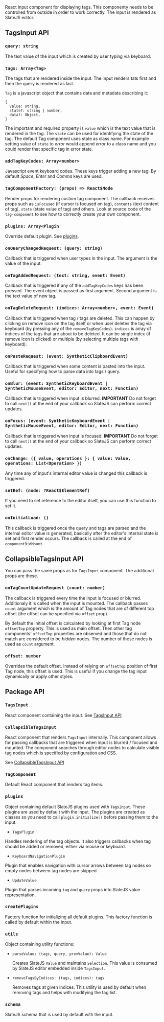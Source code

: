 React input component for displaying tags. This componenty needs to be controlled from outside in order to work correctly. The input is rendered as SlateJS editor.

## TagsInput API

### `query: string`

The text value of the input which is created by user typing via keyboard.

### `tags: Array<Tag>`

The tags that are rendered inside the input. The input renders tats first and then the query is rendered as last.

`Tag` is a javascript object that contains data and metadata describing it:

```
{
  value: string,
  state?: string | number,
  data?: Object,
}
```

The important and required property is `value` which is the text value that is rendered in the tag. The `state` can be used for identifying the state of the tag. The default Tag component uses state as class name. For example setting value of `state` to _error_ would append _error_ to a class name and you could render that specific tag in error state.

### `addTagKeyCodes: Array<number>`

Javascript event keyboard codes. These keys trigger adding a new tag. By default *Space*, *Enter* and *Comma* keys are used.

### `tagComponentFactory: (props) => React$Node`

Render props for rendering custom tag component. The callback receives props such as `isFocused` (if cursor is focused on tag), `contents` (text content of tag), `state` (state value of tag) and others. Look at source code of the `tag-component` to see how to correctly create your own component.

### `plugins: Array<Plugin`

Override default plugin. See [plugins](#plugins).

### `onQueryChangedRequest: (query: string)`

Callback that is triggered when user types in the input. The argument is the value of the input.

### `onTagAddedRequest: (text: string, event: Event)`

Callback that is triggered if any of the `addTagKeyCodes` keys has been pressed. The event object is passed as first argument. Second argument is the text value of new tag.

### `onTagDeleteRequest: (indices: Array<number>, event: Event)`

Callback that is triggered when tag / tags are deleted. This can happen by clicking on remove icon on the tag itself or when user deletes the tag via keyboard (by pressing any of the `removeTagKeyCodes`). `indices` is array of indices of the tags that are about to be deleted. It can be single index (if remove icon is clicked) or multiple (by selecting multiple tags with keyboard).

### `onPasteRequest: (event: SyntheticClipboardEvent)`

Callback that is triggered when some content is pasted into the input. Useful for specifying how to parse data into tags / query.

### `onBlur: (event: SyntheticKeyboardEvent | SyntheticMouseEvent, editor: Editor, next: Function)`

Callback that is triggered when input is blurred. **IMPORTANT** Do not forget to call `next()` at the end of your callback so SlateJS can perform correct updates.

### `onFocus: (event: SyntheticKeyboardEvent | SyntheticMouseEvent, editor: Editor, next: Function)`

Callback that is triggered when input is focused. **IMPORTANT** Do not forget to call `next()` at the end of your callback so SlateJS can perform correct updates.

### `onChange: ({ value, operations }: { value: Value, operations: List<Operation> })`

Any time any of input's internal editor value is changed this callback is triggered.

### `setRef: (node: ?React$ElementRef)`

If you need to set reference to the editor itself, you can use this function to set it.

### `onInitialLoad: ()`

This callback is triggered once the query and tags are parsed and the internal editor value is generated, basically after the editor's internal state is set and first render occurs. The callback is called at the end of `componentDidMount`.

## CollapsibleTagsInput API

You can pass the same props as for `TagsInput` component. The additional props are these.

### `onTagCountUpdateRequest (count: number)`

The callback is triggered every time the input is focused or blurred. Additionaly it is called when the input is mounted. The callback passes `count` argument which is the amount of Tag nodes that are of different top offset (the offset can be specified via `offset` prop).

By default the initial offset is calculated by looking at first Tag node `offsetTop` property. This is used as main offset. Then other tag components' `offsetTop` properties are observed and those that do not match are considered to be _hidden_ nodes. The number of these nodes is used as `count` argument.

### `offset: number`

Overrides the default offset. Instead of relying on `offsetTop` position of first Tag node, this offset is used. This is useful if you change the tag input dynamically or apply other styles.

## Package API

### `TagsInput`

React component containing the input. See [TagsInput API](#tagsinput-api)

### `CollapsibleTagsInput`

React component that renders `TagsInput` internally. This component allows for passing callbacks that are triggered when input is blurred / focused and mounted. The component searches through editor nodes to calculate visible tag nodes which is specified by configuration and CSS.

See [CollapsibleTagsInput API](#collapsibletagsinput-api)

### `TagComponent`

Default React component that renders tag items.

### `plugins`

Object containing default SlateJS plugins used with `TagsInput`. These plugins are used by default with the input. The plugins are created as classes so you need to call `plugin.initialize()` before passing them to the input.

- `TagsPlugin`

Handles rendering of the tag objects. It also triggers callbacks when tag should be added or removed, either via mouse or keyboard.

- `KeyboardNavigationPlugin`

Plugin that enables navigation with cursor arrows between tag nodes so empty nodes between tag nodes are skipped.

- `UpdateValue`

Plugin that parses incoming `tag` and `query` props into SlateJS value representation.

### `createPlugins`

Factory function for initializing all default plugins. This factory function is called by default within the input.

### `utils`

Object containing utility functions:

- `parseValue: (tags, query, prevValue): Value`

    Creates SlateJS `Value` and maintains `Selection`. This value is consumed by SlateJS editor embedded inside `TagsInput`.

- `removeTagsByIndices: (tags, indices): tags`

    Removes tags at given indices. This utility is used by default when removing tags and helps with modifying the tag list.

### `schema`

SlateJS schema that is used by default with the input.

